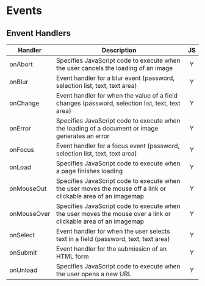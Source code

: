 # Events

## Envent Handlers

| Handler | Description | JS |
| --- | --- | :---: |
| onAbort|Specifies JavaScript code to execute when the user cancels the loading of an image|Y |   
| onBlur|Event handler for a blur event (password, selection list, text, text area)|Y |   
| onChange|Event handler for when the value of a field changes (password, selection list, text, text area)|Y |   
| onError|Specifies JavaScript code to execute when the loading of a document or image generates an error|Y |   
| onFocus|Event handler for a focus event (password, selection list, text, text area)|Y |   
| onLoad|Specifies JavaScript code to execute when a page finishes loading|Y |   
| onMouseOut|Specifies JavaScript code to execute when the user moves the mouse off a link or clickable area of an imagemap|Y |   
| onMouseOver|Specifies JavaScript code to execute when the user moves the mouse over a link or clickable area of an imagemap|Y |   
| onSelect|Event handler for when the user selects text in a field (password, text, text area)|Y |   
| onSubmit|Event handler for the submission of an HTML form|Y |   
| onUnload|Specifies JavaScript code to execute when the user opens a new URL|Y |   


